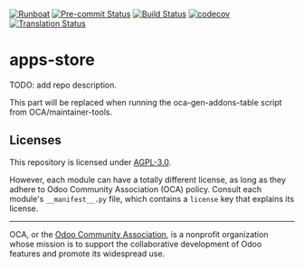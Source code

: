 
[![Runboat](https://img.shields.io/badge/runboat-Try%20me-875A7B.png)](https://runboat.odoo-community.org/builds?repo=OCA/apps-store&target_branch=15.0)
[![Pre-commit Status](https://github.com/OCA/apps-store/actions/workflows/pre-commit.yml/badge.svg?branch=15.0)](https://github.com/OCA/apps-store/actions/workflows/pre-commit.yml?query=branch%3A15.0)
[![Build Status](https://github.com/OCA/apps-store/actions/workflows/test.yml/badge.svg?branch=15.0)](https://github.com/OCA/apps-store/actions/workflows/test.yml?query=branch%3A15.0)
[![codecov](https://codecov.io/gh/OCA/apps-store/branch/15.0/graph/badge.svg)](https://codecov.io/gh/OCA/apps-store)
[![Translation Status](https://translation.odoo-community.org/widgets/apps-store-15-0/-/svg-badge.svg)](https://translation.odoo-community.org/engage/apps-store-15-0/?utm_source=widget)

<!-- /!\ do not modify above this line -->

# apps-store

TODO: add repo description.

<!-- /!\ do not modify below this line -->

<!-- prettier-ignore-start -->

[//]: # (addons)

This part will be replaced when running the oca-gen-addons-table script from OCA/maintainer-tools.

[//]: # (end addons)

<!-- prettier-ignore-end -->

## Licenses

This repository is licensed under [AGPL-3.0](LICENSE).

However, each module can have a totally different license, as long as they adhere to Odoo Community Association (OCA)
policy. Consult each module's `__manifest__.py` file, which contains a `license` key
that explains its license.

----
OCA, or the [Odoo Community Association](http://odoo-community.org/), is a nonprofit
organization whose mission is to support the collaborative development of Odoo features
and promote its widespread use.

